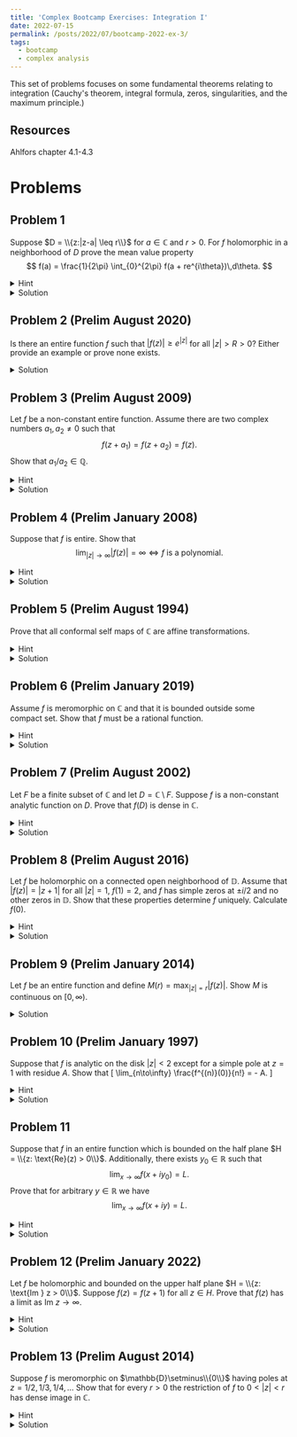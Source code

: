 ```yaml
---
title: 'Complex Bootcamp Exercises: Integration I'
date: 2022-07-15
permalink: /posts/2022/07/bootcamp-2022-ex-3/
tags:
  - bootcamp
  - complex analysis
---
```


This set of problems focuses on some fundamental theorems relating to integration (Cauchy's theorem, integral formula, zeros, singularities, and the maximum principle.) 

Resources
------
Ahlfors chapter 4.1-4.3

Problems
======

Problem 1
------
Suppose $D = \\{z:|z-a| \leq r\\}$ for $a\in \mathbb{C}$ and $r > 0$. 
For $f$ holomorphic in a neighborhood of $D$ prove the mean value property $$ f(a) = \frac{1}{2\pi} \int_{0}^{2\pi} f(a + re^{i\theta})\,d\theta. $$
<details>
	<summary>Hint</summary>
	Consider writing $f(a)$ in terms of Cauchy's integral formula.
</details>
<details>
	<summary>Solution</summary>
	Using the integral formula on the circle $|z-a| = r$ to evaluate $f(a)$ we find
	$$ \begin{align*}
		f(a) &= \frac{1}{2\pi i}\int_{|z-a| = r} \frac{f(z)}{z - a}\,dz \\
		&= \frac{1}{2\pi i} \int_0^{2\pi} \frac{f(a+re^{i\theta})}{re^{i\theta}} ire^{i\theta}\,d\theta \\
		&= \frac{1}{2\pi} \int_0^{2\pi} f(a + re^{i\theta})\,d\theta
	\end{align*} $$
</details>

Problem 2 (Prelim August 2020)
------
Is there an entire function $f$ such that $|f(z)| \geq e^{|z|}$ for all $|z| > R >0$? Either provide an example or prove none exists. 
<details>
	<summary>Solution</summary>
	Since $|f(z)| \geq 1$ it follows $z\mapsto f(z)^{-1}$ is entire and $|f(z)^{-1}| \leq e^{-|z|} \leq 1$. 
	Hence by Liouville's theorem $z\mapsto f(z)^{-1}$ is constant and likewise so is $f$. 
</details>

Problem 3 (Prelim August 2009)
------
Let $f$ be a non-constant entire function. Assume there are two complex numbers $a_1, a_2 \ne 0$ such that $$ f(z+a_1) = f(z+a_2) = f(z).$$
Show that $a_1/a_2 \in \mathbb{Q}$. 
<details>
	<summary>Hint</summary>
	Consider the cases $a_1/a_2 \notin \mathbb{R}$ and $a_1/a_2 \in \mathbb{R}$ separately. 
</details>
<details>
	<summary>Solution</summary>
	In the case that $a_1/a_2 \notin \mathbb{R}$ we see that $a_1,a_2$ point in different directions. 
	We can consider the parallelogram with vertices $0, a_1, a_2, a_1+a_2$. 
	The region bounded by this parallelogram is compact, hence $f$ is bounded on this set. 
	We can then tile $\mathbb{C}$ by copies of this parallelogram shifted by $na_1 + ma_2$, $m,n\in\mathbb{Z}$ and by periodicity it follows that our bound on the first parallelogram holds on all of $\mathbb{C}$. 
	Hence by Liouville's theorem $f$ is constant. <br>

	Now suppose that $\lambda = a_1/a_2  \in \mathbb{R} \setminus \mathbb{Q}$. 
	Then for some choice of $m \in \mathbb{Z}$ we have $|\lambda + m| < 1$ (we can take for instance $m = - \lfloor \lambda \rfloor.$)
	Then the sequence $ \{a_2(\lambda+m)^k\}_{k=0}^\infty$ is a sequence along the line $\text{span}(a_1,a_2)$ converging to $0$ and, in particular, we can expand each term as an integer combination of the periods $a_1,a_2$ hence evaluating $f$ is constant on this set. 
	Now we can conclude by the identity theorem that $f$ must be constant. <br> Hence a non-constant function must have $a_1/a_2\in \mathbb{Q}$. 
</details>

Problem 4 (Prelim January 2008)
------
Suppose that $f$ is entire. Show that $$ \lim_{|z| \to \infty} |f(z)| = \infty \iff f\text{ is a polynomial.} $$
<details>
	<summary>Hint</summary>
	Examine the singularity at infinity. 
</details>
<details>
	<summary>Solution</summary>
	We can immediately conclude that the singularity at infinity is not an essential singularity. 
	This leaves that it is a pole of some order $n \in \mathbb{N}$. 
	In particular, $$ \lim_{z\in \infty} \frac{f(z)}{z^n} = c \ne 0.$$
	We can then conclude that if we select an $M > |c|$ that $$ |f(z)| \leq M|z|^n$$ for $|z|$ large enough. 
	Note by the integral formula that $$|f^{(k)}(0)| \leq \frac{k!}{2\pi} \int_{|z|=R} \left| \frac{f(z)}{z^{k+1}} \right| \,dz \leq \frac{k!}{2\pi} \int_{|z| = R} \frac{M|z|^n}{|z|^{k+1}} \,dz$$
	where are last inequality holds for $R$ suitably large. 
	In the case of $k > n$ we take the limit as $R\to \infty$ and find $f^{k}(0) = 0$. 
	Hence at zero $f$'s Taylor expansion is the polynomial $$f(z) = f(0) + f'(0)z + \cdots + \frac{f^{(n)}(0)}{n!} z^n.$$
	This series has infinite radius of convergence, hence it is equal to $f$ for all $z \in \mathbb{C}$. 
</details>


Problem 5 (Prelim August 1994)
------
Prove that all conformal self maps of $\mathbb{C}$ are affine transformations. 
<details>
	<summary>Hint</summary>
	What order can the pole at infinity be? What happens if $f'(z) = 0$ for some $z$?
</details>
<details>
	<summary>Solution</summary>
	First note that if such a map is a polynomial, it must be of degree $1$ for a degree $n$ polynomial gives an $n$ to $1$ map (counting repeated roots.)
	Now, if a conformal self map of $\mathbb{C}$ is not a polynomial the contrapositive of 4 tells us the limiit $$\lim_{z\to \infty} f(z)$$ does not exist (or in other words, the singularity at $\infty$ is essential.)
	As a result, $f(\{z: |z| > 2\})$ must be dense subset of $\mathbb{C}$ as it contains a neighborhood of $\infty$. 
	However, by the open mapping theorem $f(\{z: |z| < 1\})$ is an open subset of $\mathbb{C}$ and hence has a nontrivial intersection with $f(\{z:|z| > 2\})$. 
	Since the preimage sets are disjoint this clearly violates injectivity, ruling out the possibility for a non-polynomial self map. 
</details>

Problem 6 (Prelim January 2019)
------
Assume $f$ is meromorphic on $\mathbb{C}$ and that it is bounded outside some compact set. 
Show that $f$ must be a rational function. 
<details>
	<summary>Hint</summary>
	How many poles can $f$ have? Can you define $g(z) = f(z)\prod (z-z_i)^{m_i}$ and get a corresponding bound on $g$? 
</details>
<details>
	<summary>Solution</summary>
	Let $K$ be the compact set outside of which $f$ is bounded. 
	If $S$ is the set of poles of $f$ then note that $S$ cannot have an accumulation point, else we could find a sequence of values such that $(f(z))^{-1} = 0$ giving that $(f(z))^{-1}$ is the constant function $z\mapsto 0$. 
	Since $K$ is compact it then must follow that $S$ is finite, let $S = \{z_i\}_{i=1}^n$ and let each pole have corresponding order $m_i$. 
	Then we can define $$g(z) = f(z) \prod_{i=1}^n (z-z_i)^{m_i}$$
	and by hypothesis we find that off our set $K$ we have a bound $|g(z)| \leq M \prod_{i=1}^n (z-z_i)^{m_i}$. 
	Repeating the analysis done in problem 4 we can then reveal that $g$'s Taylor expansion at $0$ is a polynomial and by definition of $g$ we see that $f$ is rational. 
</details>

Problem 7 (Prelim August 2002)
------
Let $F$ be a finite subset of $\mathbb{C}$ and let $D = \mathbb{C}\setminus F$. 
Suppose $f$ is a non-constant analytic function on $D$. Prove that $f(D)$ is dense in $\mathbb{C}$. 
<details>
	<summary>Hint</summary>
	If $f(D)$ is not dense then we can construct $g(z) = (f(z)-z_0)^{-1}$ where $z_0 \in \mathbb{C} \setminus \overline{f(D)}$. 
</details>
<details>
	<summary>Solution</summary>
	Following the hint, we can find $z_0 \notin \overline{f(D)}$ such that $|z_0 - z| > r > 0$ for all $z \in f(D)$. 
	Then $|g(z)| = |f(z) - z_0|^{-1} \leq r^{-1}$, hence at each pole of $f$ $g$ has a removable singularity and hence we can extend $g$ to an entire function. 
	By Liouville's theorem it follows that $g$ is constant, and hence so is $f$. 
</details>

Problem 8 (Prelim August 2016)
------
Let $f$ be holomorphic on a connected open neighborhood of $\mathbb{D}$. Assume that $|f(z)| = |z+1|$ for all $|z| = 1$, $f(1) = 2$, and $f$ has simple zeros at $\pm i/2$ and no other zeros in $\mathbb{D}$.
Show that these properties determine $f$ uniquely. Calculate $f(0)$.
<details>
	<summary>Hint</summary>
	Consider $g(z) = f(z)/(z+1)$. 
</details>
<details>
	<summary>Solution</summary>
	Following the hint we first note that since $f(-1) = 0$ the singularity that $g$ has at $z = -1$ is removable. 
	Additionally, for all other values of $z$ with $|z| = 1$ we see $|g(z)| = 1$ hence whatever value the removable singularity has must satisfy $|g(-1)| = 1$ by continuity. 
	Hence the image of $g$ is contained in the disk. 
	Next, we define $T_1,T_2:\mathbb{D} \to \mathbb{D}$ as Möbius transformations fixing the disk with zeros $i/2,-i/2$ respectively. 
	$$ T_1(z) = \frac{z- i/2}{1-iz/2} \text{ and } T_2(z) = \frac{z + i/2}{1 + iz/2} $$
	Then $h(z):= g(z)/(T_1(z)T_2(z))$ has isolated singularities at $\pm i/2$, but since both $g$ and $T_i$ have simple roots at these values the singularities are removable. 
	Hence this $h$ can be extended to all of $\mathbb{D}$ and since $|T_i(z)| = 1$ when $|z| = 1$ we see its image is within $\mathbb{D}$ due to the maximum modulus principle. 
	By hypothesis we now have that $h$ is nonzero for all $z\in \mathbb{D}$, allowing us to apply the minimum modulus principle and deduce that $1 \leq |h(z)| \leq 1$ on the disk, hence $h$ is constant. 
	Since $$h(1) = \frac{f(1)}{2T_1(1)T_2(1)} = 1$$ we arrive at $$f(0) = -\frac{i}{2}\cdot \frac{i}{2} = \frac{1}{4}.$$
</details>


Problem 9 (Prelim January 2014)
------
Let $f$ be an entire function and define $M(r) =\max_{|z| = r} |f(z)|$. Show $M$ is continuous on $[0,\infty)$. 
<details>
	<summary>Solution</summary>
	If $f$ is constant then $M$ is constant as well and trivially continuous.
	If $f$ is non-constant then by maximum modulus $M(r) < M(s)$ for all $0 \leq r < s$. 
	Fixing $s$ we note that it is impossible for $$\lim_{r\to s^{-}} M(r) < M(s),$$ because the limit exists due to the monotone convergence theorem and  the maximum modulus principle tells us that $M(s) = \max_{z\in B_s(0)} |f(z)|$. 
	Likewise we cannot have $$ \lim_{r\to s^{+}} M(r) > M(s)$$, for if this were true we could select a sequence $\{z_n\}_{n=1}^\infty$ such that $|z_n| = s + 1/n$ and $|f(z_n)| = M(s+1/n)$. 
	Since this sequence is contained in a bounded region it is precompact with limit point $z$ on the circle of radius $s$.
	By continuity, we see $$M(s) \geq |f(z)| = \lim_{n\to \infty} |f(z_n)| = \lim_{n\to \infty} M(s+1/n) \geq M(s).$$
</details>

Problem 10 (Prelim January 1997)
------
Suppose that $f$ is analytic on the disk $|z| < 2$ except for a simple pole at $z = 1$ with residue $A$. 
Show that \[ \lim_{n\to\infty} \frac{f^{(n)}(0)}{n!} = - A. \]
<details>
	<summary>Hint</summary>
	Consider $g(z) := f(z) - A/(z-1)$ and try extend it to $z = 1$. 
	What is its Taylor expansion?
</details>
<details>
	<summary>Solution</summary>
	Following the hint, $g$ has a removable singularity at $z = 1$ so we can analytically extend its domain to include $z = 1$. 
	Note that the Taylor series of $-A/(z-1) = A(1 + z + z^2 + \cdots + z^n + \cdots)$. 
	Hence the Taylor series for $g$ is 
	$$ g(z) = \sum_{n=0}^\infty \left(\frac{f^{(n)}(0)}{n!} + A\right)z^n.$$
	Since $g$ is holomorphic on the disk $|z| < 2$ and we made this expansion at $z = 0$ it has a radius of convergence of at least $2$. 
	In particular, we see the series converges for $z = 1$ hence as $n\to \infty$ the summands converge to zero which yields us the desired statement $$ \lim_{n\to\infty} \frac{f^{(n)}(0)}{n!} = -A.$$
</details>

Problem 11
------
Suppose that $f$ in an entire function which is bounded on the half plane $H = \\{z: \text{Re}(z) > 0\\}$. 
Additionally, there exists $y_0 \in \mathbb{R}$ such that $$ \lim_{x\to \infty} f(x+iy_0) = L. $$
Prove that for arbitrary $y \in \mathbb{R}$ we have 
$$ \lim_{x\to \infty} f(x+iy) = L. $$
<details>
	<summary>Hint</summary>
	The real and imaginary parts of $f$ are maps $\mathbb{R}ö^2 \to \mathbb{R}$ so you may consider applying the mean value theorem on these parts. Then you can control the real/imaginary parts of $|f(x+iy) - f(x+iy_0)|$ with $|f'(x + i\xi)|, y < \xi < y_0$. 
</details> 
<details>
	<summary>Solution</summary>
	Fixing $x,y_1 \in \mathbb{R}$ the map $[y_0,y_1] \to \mathbb{C}$ given by $y\mapsto f(x+iy)$ is differentiable with $|(\partial/\partial y) f(x+iy)| \leq |f'(x+iy)|$. 
	By the mean value theorem we can bound $$|f(x+iy_1)-f(x+iy_0)| \leq |y_1 - y_0| \sup_{y \in [y_0,y_1]} |f'(x+iy)|.$$
	Next we note that we can bound $f'$, since for all $r < x$ 
	$$|f'(x+iy)| \leq \frac{1}{2\pi} \int_{|z-(x+iy)| = r} \left|\frac{f(z)}{(z-(x+iy))^2} \right|\,dz = \frac{1}{2\pi}\frac{2\pi M r}{r^2} = \frac{M}{r}$$
	where $M$ is our bound on $f$. 
	Taking the limit as $r\to x$ we find $|f'(x+iy) | \leq M/x$. 
	Finally, taking the limit as $x\to \infty$ of our bound on $|f(x+iy_1) - f(x+iy_0)|$ we see the right hand side converges to $0$.
	Since $f(x+iy_0) \to L$ as $x\to \infty$ it follows that $f(x+iy_1) \to L$ as well. 
</details>

Problem 12 (Prelim January 2022)
------
Let $f$ be holomorphic and bounded on the upper half plane $H = \\{z: \text{Im } z > 0\\}$. 
Suppose $f(z) = f(z+1)$ for all $z\in H$. Prove that $f(z)$ has a limit as $\text{Im }z \to \infty$. 
<details>
	<summary>Hint</summary>
	Consider restricting the function to just one period $P = \{x + iy: 0\leq x < 1, 0 < y\}$. Can conformal maps simplify the problem?
</details>
<details>
	<summary>Solution</summary>
	Consider the restriction of the multivalued map $\log:\mathbb{D}\setminus\{0\} \to \{z: \text{Re }z < 0\}$ which sends $re^{i\theta} \mapsto \log(r) + i(\theta + 2\pi k), k\in \mathbb{Z}$. 
	Multiplying by a factor of $-i/(2\pi)$ we see the image rotates onto $H$ and the difference between the values of $-i \log(z)/(2\pi)$ differ by $1$, matching the period of $f$. 
	Indeed, the map $$ h(z) = f\left( \frac{-i \log(z)}{2\pi} \right)$$ is well defined due to the periodicity of $f$ and at any $z \in \mathbb{D}\setminus \{0\}$ we can select any branch of $\log$ with domain containing $z$ to see that locally $h$ is a composition of holomorphic functions and hence is holomorphic at $z$. 
	Finally, by hypothesis $f$ is bounded hence so is $h$, therefore the singularity of $h$ at the origin is removable. 
	Now we note that taking the limit as $x \to \infty$ of $f(x+ iy)$ corresponds to the limits $|z| \to 0$ of $h(z)$ hence the prior limit exists and is equal to $h(0)$. 
</details>

Problem 13 (Prelim August 2014)
------
Suppose $f$ is meromorphic on $\mathbb{D}\setminus\\{0\\}$ having poles at $z = 1/2,1/3,1/4,\dots$ Show that for every $r > 0$ the restriction of $f$ to $0 < |z| < r$ has dense image in $\mathbb{C}$. 
<details>
	<summary>Hint</summary>
	Suppose not - then we can construct $g(z) = (f(z) - w)^{-1}$ where $w \notin \overline{f(B_r(0)\setminus\{0\})}$. 
</details>
<details>
	<summary>Solution</summary>
	Following the hint, for $r$ suitably small we select $w\notin \overline{f(B_r(0)\setminus \{0\})}$ giving the existence of an $s > 0$ such that $|w - z| > s$ for all $z \in \overline{f(B_r(0)\setminus\{0\})}$. 
	It then follows that $|g(z)| = |f(z) - w|^{-1} < s^{-1}$. 
	In particular, the poles of $f$ at $z = 0, 1/2, 1/3,\dots$ become removable singularities of $g$ with value $0$ and by the identity theorem it follows that $g$ is the zero function, a contradiction. 
</details>
